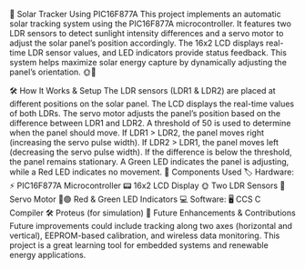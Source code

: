 🔆 Solar Tracker Using PIC16F877A
This project implements an automatic solar tracking system using the PIC16F877A microcontroller. It features two LDR sensors to detect sunlight intensity differences and a servo motor to adjust the solar panel’s position accordingly. The 16x2 LCD displays real-time LDR sensor values, and LED indicators provide status feedback. This system helps maximize solar energy capture by dynamically adjusting the panel’s orientation. 🌞🔋

🛠️ How It Works & Setup
The LDR sensors (LDR1 & LDR2) are placed at different positions on the solar panel.
The LCD displays the real-time values of both LDRs.
The servo motor adjusts the panel’s position based on the difference between LDR1 and LDR2.
A threshold of 50 is used to determine when the panel should move.
If LDR1 > LDR2, the panel moves right (increasing the servo pulse width).
If LDR2 > LDR1, the panel moves left (decreasing the servo pulse width).
If the difference is below the threshold, the panel remains stationary.
A Green LED indicates the panel is adjusting, while a Red LED indicates no movement.
🔧 Components Used
🏷️ Hardware:
⚡ PIC16F877A Microcontroller
📟 16x2 LCD Display
🌞 Two LDR Sensors
🔄 Servo Motor
🔴🟢 Red & Green LED Indicators
💻 Software:
🖥️ CCS C Compiler
🛠️ Proteus (for simulation)
📌 Future Enhancements & Contributions
Future improvements could include tracking along two axes (horizontal and vertical), EEPROM-based calibration, and wireless data monitoring. This project is a great learning tool for embedded systems and renewable energy applications.
